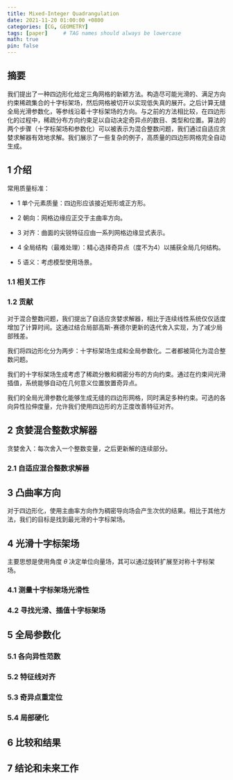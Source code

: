 ```yaml
---
title: Mixed-Integer Quadrangulation
date: 2021-11-20 01:00:00 +0800
categories: [CG, GEOMETRY]
tags: [paper]     # TAG names should always be lowercase
math: true
pin: false
---
```


## 摘要

我们提出了一种四边形化给定三角网格的新颖方法。构造尽可能光滑的、满足方向约束稀疏集合的十字标架场，然后网格被切开以实现低失真的展开。之后计算无缝全局光滑参数化，等参线沿着十字标架场的方向。与之前的方法相比较，在四边形化的过程中，稀疏分布方向约束足以自动决定奇异点的数目、类型和位置。算法的两个步骤（十字标架场和参数化）可以被表示为混合整数问题，我们通过自适应贪婪求解器有效地求解。我们展示了一些复杂的例子，高质量的四边形网格完全自动生成。

## 1 介绍

常用质量标准：

* 1 单个元素质量：四边形应该接近矩形或正方形。

* 2 朝向：网格边缘应正交于主曲率方向。

* 3 对齐：曲面的尖锐特征应由一系列网格边缘显式表示。

* 4 全局结构（最难处理）：精心选择奇异点（度不为4）以捕获全局几何结构。

* 5 语义：考虑模型使用场景。

### 1.1 相关工作

### 1.2 贡献

对于混合整数问题，我们提出了自适应贪婪求解器，相比于连续线性系统仅仅适度增加了计算时间。这通过结合局部高斯-赛德尔更新的迭代舍入实现，为了减少局部残差。

我们将四边形化分为两步：十字标架场生成和全局参数化。二者都被简化为混合整数问题。

我们的十字标架场生成考虑了稀疏分散和稠密分布的方向约束。通过在约束间光滑插值，系统能够自动在几何意义位置放置奇异点。

我们的全局光滑参数化能够生成无缝的四边形网格，同时满足多种约束。可选的各向异性拉伸度量，允许我们使用四边形的方正度改善特征对齐。

## 2 贪婪混合整数求解器

贪婪舍入：每次舍入一个整数变量，之后更新解的连续部分。

### 2.1 自适应混合整数求解器

## 3 凸曲率方向

对于四边形化，使用主曲率方向作为稠密导向场会产生次优的结果。相比于其他方法，我们的目标是找到最光滑的十字标架场。

## 4 光滑十字标架场

主要思想是使用角度 $\theta$ 决定单位向量场，其可以通过旋转扩展至对称十字标架场。

### 4.1 测量十字标架场光滑性

### 4.2 寻找光滑、插值十字标架场

## 5 全局参数化

### 5.1 各向异性范数

### 5.2 特征线对齐

### 5.3 奇异点重定位

### 5.4 局部硬化

## 6 比较和结果

## 7 结论和未来工作
